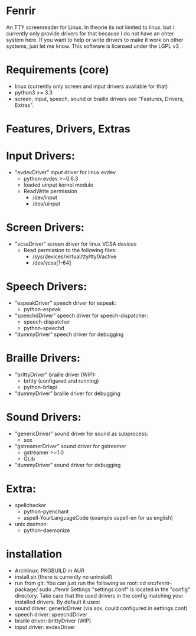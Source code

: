 # Fenrir
An TTY screenreader for Linux.
In theorie its not limited to linux. but i currently only provide drivers for that because I do not have an ohter system here. If you want to help or write drivers to make it work on other systems, just let me know. 
This software is licensed under the LGPL v3 .

# Requirements (core)
- linux (currently only screen and input drivers available for that)
- python3 >= 3.3
- screen, input, speech, sound or braille drivers see "Features, Drivers, Extras".

# Features, Drivers, Extras
# Input Drivers:
- "evdevDriver" input driver for linux evdev
  - python-evdev >=0.6.3
  - loaded uinput kernel module
  - ReadWrite permission 
    - /dev/input
    - /dev/uinput

# Screen Drivers:
- "vcsaDriver" screen driver for linux VCSA devices
  - Read permission to the following files:
    - /sys/devices/virtual/tty/tty0/active
    - /dev/vcsa[1-64]

# Speech Drivers:
- "espeakDriver" speech driver for espeak:
  - python-espeak
- "speechdDriver" speech driver for speech-dispatcher:
  - speech-dispatcher
  - python-speechd
- "dummyDriver" speech driver for debugging

# Braille Drivers:
- "brlttyDriver" braille driver (WIP):
  - brltty (configured and running)
  - python-brlapi
- "dummyDriver" braille driver for debugging

# Sound Drivers:
- "genericDriver" sound driver for sound as subprocess:
  - sox
- "gstreamerDriver" sound driver for gstreamer
  - gstreamer >=1.0
  - GLib
- "dummyDriver" sound driver for debugging

# Extra:
- spellchecker
  - python-pyenchant
  - aspell-YourLanguageCode (example aspell-en for us english)
- unix daemon:
  - python-daemonize

# installation
- Archlinux: PKGBUILD in AUR
- install.sh (there is currently no uninstall)
- run from git:
You can just run the following as root:
cd src/fenrir-package/
sudo ./fenrir
Settings "settings.conf" is located in the "config" directory.
Take care that the used drivers in the config matching your installed drivers. 
By default it uses:
- sound driver: genericDriver (via sox, could configured in settings.conf)
- speech driver: speechdDriver
- braille driver: brlttyDriver (WIP)
- input driver: evdevDriver
